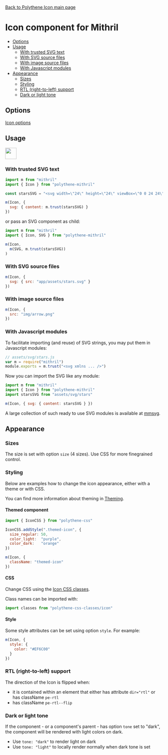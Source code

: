 [Back to Polythene Icon main page](../icon.md)

# Icon component for Mithril

<!-- MarkdownTOC autolink="true" autoanchor="true" bracket="round" levels="1,2,3" -->

- [Options](#options)
- [Usage](#usage)
  - [With trusted SVG text](#with-trusted-svg-text)
  - [With SVG source files](#with-svg-source-files)
  - [With image source files](#with-image-source-files)
  - [With Javascript modules](#with-javascript-modules)
- [Appearance](#appearance)
  - [Sizes](#sizes)
  - [Styling](#styling)
  - [RTL \(right-to-left\) support](#rtl-right-to-left-support)
  - [Dark or light tone](#dark-or-light-tone)

<!-- /MarkdownTOC -->


<a id="options"></a>
## Options

[Icon options](../icon.md)



<a id="usage"></a>
## Usage

<a href="https://jsfiddle.net/ArthurClemens/ubzhapwy/" target="_blank"><img src="https://arthurclemens.github.io/assets/polythene/docs/try-out-green.gif" height="36" /></a>


<a id="with-trusted-svg-text"></a>
### With trusted SVG text

~~~javascript
import m from "mithril"
import { Icon } from "polythene-mithril"

const starsSVG = "<svg width=\"24\" height=\"24\" viewBox=\"0 0 24 24\"><path d=\"M11.99 2C6.47 2 2 6.48 2 12s4.47 10 9.99 10C17.52 22 22 17.52 22 12S17.52 2 11.99 2zm4.24 16L12 15.45 7.77 18l1.12-4.81-3.73-3.23 4.92-.42L12 5l1.92 4.53 4.92.42-3.73 3.23L16.23 18z\"/></svg>"

m(Icon, {
  svg: { content: m.trust(starsSVG) }
})
~~~

or pass an SVG component as child:

~~~javascript
import m from "mithril"
import { Icon, SVG } from "polythene-mithril"

m(Icon,
  m(SVG, m.trust(starsSVG))
)
~~~


<a id="with-svg-source-files"></a>
### With SVG source files

~~~javascript
m(Icon, {
  svg: { src: "app/assets/stars.svg" }
})
~~~


<a id="with-image-source-files"></a>
### With image source files

~~~javascript
m(Icon, {
  src: "img/arrow.png"
})
~~~


<a id="with-javascript-modules"></a>
### With Javascript modules

To facilitate importing (and reuse) of SVG strings, you may put them in Javascript modules:

~~~javascript
// assets/svg/stars.js
var m = require("mithril")
module.exports = m.trust("<svg xmlns ... />")
~~~

Now you can import the SVG like any module:

~~~javascript
import m from "mithril"
import { Icon } from "polythene-mithril"
import starsSVG from "assets/svg/stars"

m(Icon, { svg: { content: starsSVG } })
~~~

A large collection of such ready to use SVG modules is available at [mmsvg](https://github.com/ArthurClemens/mmsvg).



<a id="appearance"></a>
## Appearance


<a id="sizes"></a>
### Sizes

The size is set with option `size` (4 sizes). Use CSS for more finegrained control.



<a id="styling"></a>
### Styling

Below are examples how to change the icon appearance, either with a theme or with CSS.

You can find more information about theming in  [Theming](../../theming.md).

<a id="themed-component"></a>
#### Themed component

~~~javascript
import { IconCSS } from "polythene-css"

IconCSS.addStyle(".themed-icon", {
  size_regular: 50,
  color_light:  "purple",
  color_dark:   "orange"
})

m(Icon, {
  className: "themed-icon"
})
~~~

<a id="css"></a>
#### CSS

Change CSS using the [Icon CSS classes](../../../packages/polythene-css-classes/icon.js).

Class names can be imported with:

~~~javascript
import classes from "polythene-css-classes/icon"
~~~


<a id="style"></a>
#### Style

Some style attributes can be set using option `style`. For example:

~~~javascript
m(Icon, {
  style: {
    color: "#EF6C00"
  }
})
~~~

<a id="rtl-right-to-left-support"></a>
### RTL (right-to-left) support

The direction of the Icon is flipped when:

* it is contained within an element that either has attribute `dir="rtl"` or has className `pe-rtl`
* has className `pe-rtl--flip`



<a id="dark-or-light-tone"></a>
### Dark or light tone

If the component - or a component's parent - has option `tone` set to "dark", the component will be rendered with light colors on dark. 

* Use `tone: "dark"` to render light on dark
* Use `tone: "light"` to locally render normally when dark tone is set


